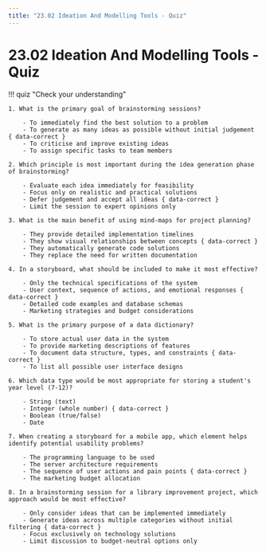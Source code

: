```yaml
---
title: "23.02 Ideation And Modelling Tools - Quiz"
---
```


# 23.02 Ideation And Modelling Tools - Quiz

!!! quiz "Check your understanding"

    1. What is the primary goal of brainstorming sessions?

        - To immediately find the best solution to a problem
        - To generate as many ideas as possible without initial judgement { data-correct }
        - To criticise and improve existing ideas
        - To assign specific tasks to team members

    2. Which principle is most important during the idea generation phase of brainstorming?

        - Evaluate each idea immediately for feasibility
        - Focus only on realistic and practical solutions
        - Defer judgement and accept all ideas { data-correct }
        - Limit the session to expert opinions only

    3. What is the main benefit of using mind-maps for project planning?

        - They provide detailed implementation timelines
        - They show visual relationships between concepts { data-correct }
        - They automatically generate code solutions
        - They replace the need for written documentation

    4. In a storyboard, what should be included to make it most effective?

        - Only the technical specifications of the system
        - User context, sequence of actions, and emotional responses { data-correct }
        - Detailed code examples and database schemas
        - Marketing strategies and budget considerations

    5. What is the primary purpose of a data dictionary?

        - To store actual user data in the system
        - To provide marketing descriptions of features
        - To document data structure, types, and constraints { data-correct }
        - To list all possible user interface designs

    6. Which data type would be most appropriate for storing a student's year level (7-12)?

        - String (text)
        - Integer (whole number) { data-correct }
        - Boolean (true/false)
        - Date

    7. When creating a storyboard for a mobile app, which element helps identify potential usability problems?

        - The programming language to be used
        - The server architecture requirements
        - The sequence of user actions and pain points { data-correct }
        - The marketing budget allocation

    8. In a brainstorming session for a library improvement project, which approach would be most effective?

        - Only consider ideas that can be implemented immediately
        - Generate ideas across multiple categories without initial filtering { data-correct }
        - Focus exclusively on technology solutions
        - Limit discussion to budget-neutral options only
